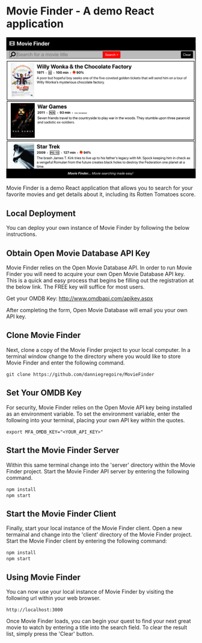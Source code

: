 # Movie Finder - A demo React application

![Movie Finder Screen Shot](docs/media/MovieFinderScreenShot.png)

Movie Finder is a demo React application that allows you to search for your favorite movies and get details about it, including its Rotten Tomatoes score.

## Local Deployment

You can deploy your own instance of Movie Finder by following the below instructions.

## Obtain Open Movie Database API Key

Movie Finder relies on the Open Movie Database API. In order to run Movie Finder you will need to acquire your own Open Movie Database API key. This is a quick and easy process that begins be filling out the registration at the below link. The FREE key will suffice for most users.

Get your OMDB Key: http://www.omdbapi.com/apikey.aspx

After completing the form, Open Movie Database will email you your own API key.

## Clone Movie Finder

Next, clone a copy of the Movie Finder project to your local computer. In a terminal window change to the directory where you would like to store Movie Finder and enter the following command.

```
git clone https://github.com/danniegregoire/MovieFinder
```

## Set Your OMDB Key

For security, Movie Finder relies on the Open Movie API key being installed as an environment variable. To set the environment variable, enter the following into your terminal, placing your own API key within the quotes.

```
export MFA_OMDB_KEY="<YOUR_API_KEY>"
```

## Start the Movie Finder Server

Within this same terminal change into the 'server' directory within the Movie Finder project. Start the Movie Finder API server by entering the following command.

```
npm install
npm start
```

## Start the Movie Finder Client

Finally, start your local instance of the Movie Finder client. Open a new termainal and change into the 'client' directory of the Movie Finder project. Start the Movie Finder client by entering the following command:

```
npm install
npm start
```

## Using Movie Finder

You can now use your local instance of Movie Finder by visiting the following url within your web browser.

```
http://localhost:3000
```

Once Movie Finder loads, you can begin your quest to find your next great movie to watch by entering a title into the search field. To clear the result list, simply press the 'Clear' button.
